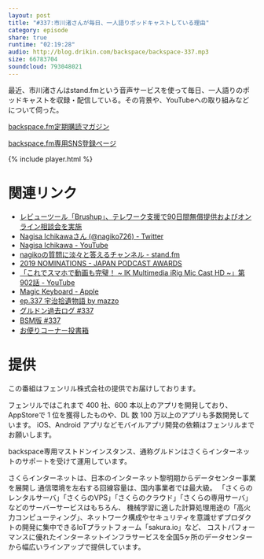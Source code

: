 ```yaml
---
layout: post
title: "#337:市川渚さんが毎日、一人語りポッドキャストしている理由"
category: episode
share: true
runtime: "02:19:28"
audio: http://blog.drikin.com/backspace/backspace-337.mp3
size: 66783704
soundcloud: 793048021
---
```


最近、市川渚さんはstand.fmという音声サービスを使って毎日、一人語りのポッドキャストを収録・配信している。その背景や、YouTubeへの取り組みなどについて伺った。

[backspace.fm定期購読マガジン](https://note.mu/drikin/m/m55ec296b7655)

[backspace.fm専用SNS登録ページ](https://mstdn.guru/invite/3WVHpSMr)

{% include player.html %}

# 関連リンク
* [レビューツール「Brushup」、テレワーク支援で90日間無償提供およびオンライン相談会を実施](https://www.brushup.net/)
* [Nagisa Ichikawaさん (@nagiko726) - Twitter](https://twitter.com/nagiko726)
* [Nagisa Ichikawa - YouTube](https://www.youtube.com/channel/UCrNtBIdgx8-YiXAL1pN7SGw)
* [nagikoの質問に淡々と答えるチャンネル - stand.fm](https://stand.fm/channels/5e60e6796f309ff1354ad2e5)
* [2019 NOMINATIONS - JAPAN PODCAST AWARDS](https://www.japanpodcastawards.com/2019-nominations)
* [「これでスマホで動画も完璧！ ~ IK Multimedia iRig Mic Cast HD ~」第902話 - YouTube](https://www.youtube.com/watch?v=5Te4Lr1du2w&t=1s)
* [Magic Keyboard - Apple](https://www.apple.com/jp/shop/product/MXQT2J/A/11%E3%82%A4%E3%83%B3%E3%83%81ipad-pro%E7%AC%AC2%E4%B8%96%E4%BB%A3%E7%94%A8magic-keyboard-%E6%97%A5%E6%9C%AC%E8%AA%9Ejis)
* [ep.337 宇治拾遺物語 by mazzo](https://note.com/mazzo/n/nf6f2c6b4eacd)
* [グルドン過去ログ #337](https://rbtnn.github.io/mstdn-picker/?instance=mstdn.guru&since_id=103937498325438063&max_id=103938120271557858)
* [BSM版 #337](https://note.com/backspacefm/n/n578794c26c4a)
* [お便りコーナー投書箱](https://forms.gle/NDBngfLwc3jKbLEJ6)

# 提供

この番組はフェンリル株式会社の提供でお届けしております。

フェンリルではこれまで 400 社、600 本以上のアプリを開発しており、AppStoreで 1 位を獲得したものや、DL 数 100 万以上のアプリも多数開発しています。
iOS、Android アプリなどモバイルアプリ開発の依頼はフェンリルまでお願いします。

backspace専用マストドンインスタンス、通称グルドンはさくらインターネットのサポートを受けて運用しています。

さくらインターネットは、日本のインターネット黎明期からデータセンター事業を展開し
通信環境を左右する回線容量は、国内事業者では最大級。
「さくらのレンタルサーバ」「さくらのVPS」「さくらのクラウド」「さくらの専用サーバ」などのサーバーサービスはもちろん、
機械学習に適した計算処理用途の「高火力コンピューティング」、ネットワーク構成やセキュリティを意識せずプロダクトの開発に集中できるIoTプラットフォーム「sakura.io」など、
コストパフォーマンスに優れたインターネットインフラサービスを全国5ヶ所のデータセンターから幅広いラインアップで提供しています。

